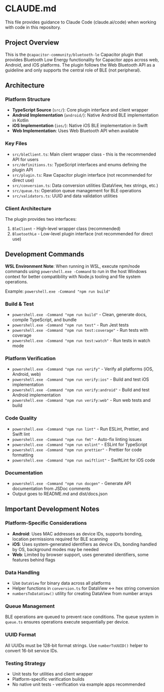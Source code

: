 # CLAUDE.md

This file provides guidance to Claude Code (claude.ai/code) when working with code in this repository.

## Project Overview

This is the `@capacitor-community/bluetooth-le` Capacitor plugin that provides Bluetooth Low Energy functionality for Capacitor apps across web, Android, and iOS platforms. The plugin follows the Web Bluetooth API as a guideline and only supports the central role of BLE (not peripheral).

## Architecture

### Platform Structure
- **TypeScript Source** (`src/`): Core plugin interface and client wrapper
- **Android Implementation** (`android/`): Native Android BLE implementation in Kotlin  
- **iOS Implementation** (`ios/`): Native iOS BLE implementation in Swift
- **Web Implementation**: Uses Web Bluetooth API when available

### Key Files
- `src/bleClient.ts`: Main client wrapper class - this is the recommended API for users
- `src/definitions.ts`: TypeScript interfaces and enums defining the plugin API
- `src/plugin.ts`: Raw Capacitor plugin interface (not recommended for direct use)
- `src/conversion.ts`: Data conversion utilities (DataView, hex strings, etc.)
- `src/queue.ts`: Operation queue management for BLE operations
- `src/validators.ts`: UUID and data validation utilities

### Client Architecture
The plugin provides two interfaces:
1. `BleClient` - High-level wrapper class (recommended)
2. `BluetoothLe` - Low-level plugin interface (not recommended for direct use)

## Development Commands

**WSL Environment Note**: When running in WSL, execute npm/node commands using `powershell.exe -Command` to run in the host Windows context for better compatibility with Node.js tooling and file system operations.

Example: `powershell.exe -Command "npm run build"`

### Build & Test
- `powershell.exe -Command "npm run build"` - Clean, generate docs, compile TypeScript, and bundle
- `powershell.exe -Command "npm run test"` - Run Jest tests  
- `powershell.exe -Command "npm run test:coverage"` - Run tests with coverage
- `powershell.exe -Command "npm run test:watch"` - Run tests in watch mode

### Platform Verification  
- `powershell.exe -Command "npm run verify"` - Verify all platforms (iOS, Android, web)
- `powershell.exe -Command "npm run verify:ios"` - Build and test iOS implementation
- `powershell.exe -Command "npm run verify:android"` - Build and test Android implementation  
- `powershell.exe -Command "npm run verify:web"` - Run web tests and build

### Code Quality
- `powershell.exe -Command "npm run lint"` - Run ESLint, Prettier, and Swift lint
- `powershell.exe -Command "npm run fmt"` - Auto-fix linting issues
- `powershell.exe -Command "npm run eslint"` - ESLint for TypeScript
- `powershell.exe -Command "npm run prettier"` - Prettier for code formatting
- `powershell.exe -Command "npm run swiftlint"` - SwiftLint for iOS code

### Documentation
- `powershell.exe -Command "npm run docgen"` - Generate API documentation from JSDoc comments
- Output goes to README.md and dist/docs.json

## Important Development Notes

### Platform-Specific Considerations
- **Android**: Uses MAC addresses as device IDs, supports bonding, location permissions required for BLE scanning
- **iOS**: Uses system-generated identifiers as device IDs, bonding handled by OS, background modes may be needed
- **Web**: Limited by browser support, uses generated identifiers, some features behind flags

### Data Handling
- Use `DataView` for binary data across all platforms
- Helper functions in `conversion.ts` for DataView ↔ hex string conversion
- `numbersToDataView()` utility for creating DataView from number arrays

### Queue Management
BLE operations are queued to prevent race conditions. The queue system in `queue.ts` ensures operations execute sequentially per device.

### UUID Format
All UUIDs must be 128-bit format strings. Use `numberToUUID()` helper to convert 16-bit service IDs.

### Testing Strategy
- Unit tests for utilities and client wrapper
- Platform-specific verification builds
- No native unit tests - verification via example apps recommended